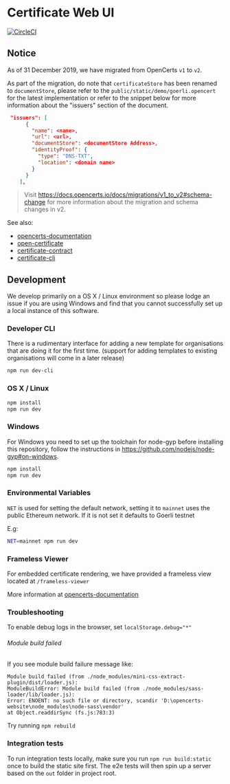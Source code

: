 # Certificate Web UI

[![CircleCI](https://circleci.com/gh/OpenCerts/opencerts-website.svg?style=svg)](https://circleci.com/gh/OpenCerts/opencerts-website)

## Notice

As of 31 December 2019, we have migrated from OpenCerts `v1` to `v2`.

As part of the migration, do note that `certificateStore` has been renamed to `documentStore`, please refer to the `public/static/demo/goerli.opencert` for the latest implementation or refer to the snippet below for more information about the "issuers" section of the document.

```json
 "issuers": [
      {
        "name": <name>,
        "url": <url>,
        "documentStore": <documentStore Address>,
        "identityProof": {
          "type": "DNS-TXT",
          "location": <domain name>
        }
      }
    ],
```

> Visit https://docs.opencerts.io/docs/migrations/v1_to_v2#schema-change for more information about the migration and schema changes in v2.

See also:

- [opencerts-documentation](https://github.com/OpenCerts/opencerts-documentation)
- [open-certificate](https://github.com/OpenCerts/open-certificate)
- [certificate-contract](https://github.com/OpenCerts/certificate-store-contract)
- [certificate-cli](https://github.com/OpenCerts/certificate-cli)

## Development

We develop primarily on a OS X / Linux environment so please lodge an issue if you are using Windows and find that you cannot successfully set up a local instance of this software.

### Developer CLI

There is a rudimentary interface for adding a new template for organisations that are doing it for the first time. (support for adding templates to existing organisations will come in a later release)

```bash
npm run dev-cli
```

### OS X / Linux

```bash
npm install
npm run dev
```

### Windows

For Windows you need to set up the toolchain for node-gyp before installing this repository, follow the instructions in https://github.com/nodejs/node-gyp#on-windows.

```bash
npm install
npm run dev
```

### Environmental Variables

`NET` is used for setting the default network, setting it to `mainnet` uses the public Ethereum network. If it is not set it defaults to Goerli testnet

E.g:

```bash
NET=mainnet npm run dev
```

### Frameless Viewer

For embedded certificate rendering, we have provided a frameless view located at `/frameless-viewer`

More information at [opencerts-documentation](http://docs.opencerts.io/embedded_viewer.html)

### Troubleshooting

To enable debug logs in the browser, set `localStorage.debug="*"`

###### Module build failed

If you see module build failure message like:

```
Module build failed (from ./node_modules/mini-css-extract-plugin/dist/loader.js):
ModuleBuildError: Module build failed (from ./node_modules/sass-loader/lib/loader.js):
Error: ENOENT: no such file or directory, scandir 'D:\opencerts-website\node_modules\node-sass\vendor'
at Object.readdirSync (fs.js:783:3)
```

Try running `npm rebuild`

### Integration tests

To run integration tests locally, make sure you run `npm run build:static` once to build the static site first. The e2e tests will then spin up a server based on the `out` folder in project root.
